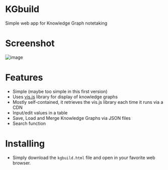 # KGbuild
Simple web app for Knowledge Graph notetaking

# Screenshot
![image](https://github.com/user-attachments/assets/462a18d8-3e3d-4d36-8c69-0c5be91da53a)

# Features
- Simple (maybe too simple in this first version)
- Uses [vis.js](https://visjs.org/) library for display of knowledge graphs
- Mostly self-contained, it retrieves the vis.js library each time it runs via a CDN
- Input/edit values in a table
- Save, Load and Merge Knowledge Graphs via JSON files
- Search function

# Installing
- Simply download the `kgbuild.html` file and open in your favorite web browser.
